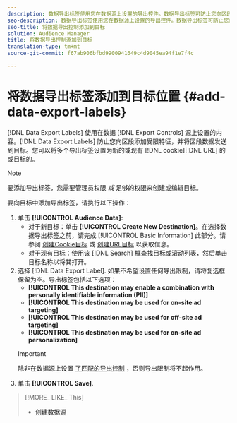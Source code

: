 ```yaml
---
description: 数据导出标签使用您在数据源上设置的导出控件。数据导出标签可防止您向区段添加受限特征，并将区段数据发送到目标。您可以将多个导出标签设置为新的或现有的cookie或URL目标。
seo-description: 数据导出标签使用您在数据源上设置的导出控件。数据导出标签可防止您向区段添加受限特征，并将区段数据发送到目标。您可以将多个导出标签设置为新的或现有的cookie或URL目标。
seo-title: 将数据导出控制添加到目标
solution: Audience Manager
title: 将数据导出控制添加到目标
translation-type: tm+mt
source-git-commit: f67ab906bfbd9900941649c4d9045ea94f1e7f4c

---
```




# 将数据导出标签添加到目标位置 {#add-data-export-labels}

[!DNL Data Export Labels] 使用在数据 [!DNL Export Controls] 源上设置的内容。[!DNL Data Export Labels] 防止您向区段添加受限特征，并将区段数据发送到目标。您可以将多个导出标签设置为新的或现有 [!DNL cookie][!DNL URL] 的或目标的。

>[!NOTE]
>
>要添加导出标签，您需要管理员权限 *或* 足够的权限来创建或编辑目标。

<!-- t_export_labels.xml -->

要向目标中添加导出标签，请执行以下操作：

1. 单击 **[!UICONTROL Audience Data]**:
   * 对于新目标：单击 **[!UICONTROL Create New Destination]**。在选择数据导出标签之前，请完成 [!UICONTROL Basic Information] 此部分。请参阅 [创建Cookie目标](../../features/destinations/create-cookie-destination.md) 或 [创建URL目标](../../features/destinations/create-url-destination.md) 以获取信息。
   * 对于现有目标：使用该 [!DNL Search] 框查找目标或滚动列表，然后单击目标名称以将其打开。
1. 选择 [!DNL Data Export Label]. 如果不希望设置任何导出限制，请将复选框保留为空。导出标签包括以下选项：
   * **[!UICONTROL This destination may enable a combination with personally identifiable information (PII)]**
   * **[!UICONTROL This destination may be used for on-site ad targeting]**
   * **[!UICONTROL This destination may be used for off-site ad targeting]**
   * **[!UICONTROL This destination may be used for on-site ad personalization]**
   >[!IMPORTANT]
   >
   >除非在数据源上设置 [了匹配的导出控制](../../features/data-export-controls.md) ，否则导出限制将不起作用。
1. 单击 **[!UICONTROL Save]**.

>[!MORE_ LIKE_ This]
>
>* [创建数据源](../../features/manage-datasources.md#create-data-source)